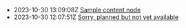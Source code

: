 * 2023-10-30 13:09:08Z [Sample content node](../1)
* 2023-10-30 12:07:51Z [Sorry, planned but not yet available](../0)
